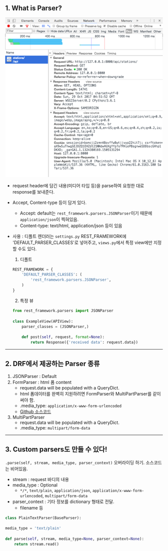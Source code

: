 ## 1. What is Parser?

![](./images/get_request_header.png)

- request header에 담긴 내용(미디어 타입 등)을 parse하여 요청한 대로 response를 보내준다.
- Accept, Content-type 등이 담겨 있다.
    - Accept: default는 `rest_framework.parsers.JSONParser`이기 때문에 `application/json`이 찍혀있음.
    - Content-type: text/html, application/json 등이 있음
- 사용 : 디폴트 렌더러는 `settings.py` REST_FRAMEWORK에 'DEFAULT_PARSER_CLASSES'로 넣어주고, `views.py`에서 특정 view에만 지정할 수도 있다.

    1. 디폴트

    ```python
    REST_FRAMEWORK = {
        'DEFAULT_PARSER_CLASSES': (
            'rest_framework.parsers.JSONParser',
        )
    }
    ```

    2. 특정 뷰

    ```python
    from rest_framework.parsers import JSONParser

    class ExampleView(APIView):
        parser_classes = (JSONParser,)

        def post(self, request, format=None):
            return Response({'received data': request.data})
    ```

---

## 2. DRF에서 제공하는 Parser 종류

1. JSONParser : Default
2. FormParser : html 폼 content
    - request.data will be populated with a QueryDict.
    - html 폼데이터를 완벽히 지원하려면 FormParser와 MultiPartParser를 같이 써야 함.
    - .media_type: `application/x-www-form-urlencoded`
    * [Github 소스코드](https://github.com/encode/django-rest-framework/blob/ea894cd90a7544b0507c5f94bb3eb3da25000ccf/rest_framework/parsers.py)
3. MultiPartParser
    - request.data will be populated with a QueryDict.
    - .media_type: `multipart/form-data`

---

## 3. Custom parsers도 만들 수 있다!

`.parse(self, stream, media_type, parser_context)` 오버라이딩 하기. 소스코드는 비어있음.

- stream : request 바디의 내용
- media_type : Optional
    - `*/*`, `text/plain`, `application/json`, `application/x-www-form-urlencoded`, `multipart/form-data`
- parser_context : 기타 정보를 dictionary 형태로 전달.
    - filename 등

```python
class PlainTextParser(BaseParser):

media_type = 'text/plain'

def parse(self, stream, media_type=None, parser_context=None):
    return stream.read()
```
